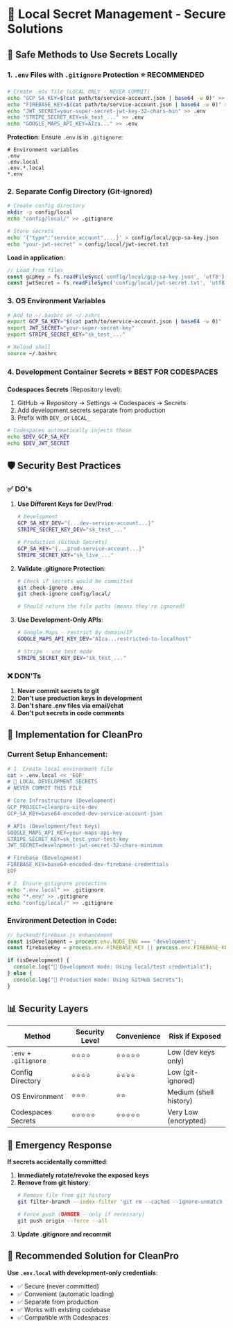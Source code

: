 # 🔐 Local Secret Management - Secure Solutions

## 🎯 Safe Methods to Use Secrets Locally

### 1. **`.env` Files with `.gitignore` Protection** ⭐ **RECOMMENDED**

```bash
# Create .env file (LOCAL ONLY - NEVER COMMIT)
echo "GCP_SA_KEY=$(cat path/to/service-account.json | base64 -w 0)" >> .env
echo "FIREBASE_KEY=$(cat path/to/service-account.json | base64 -w 0)" >> .env
echo "JWT_SECRET=your-super-secret-jwt-key-32-chars-min" >> .env
echo "STRIPE_SECRET_KEY=sk_test_..." >> .env
echo "GOOGLE_MAPS_API_KEY=AIza..." >> .env
```

**Protection**: Ensure `.env` is in `.gitignore`:
```gitignore
# Environment variables
.env
.env.local
.env.*.local
*.env
```

### 2. **Separate Config Directory (Git-ignored)**

```bash
# Create config directory
mkdir -p config/local
echo "config/local/" >> .gitignore

# Store secrets
echo '{"type":"service_account",...}' > config/local/gcp-sa-key.json
echo "your-jwt-secret" > config/local/jwt-secret.txt
```

**Load in application**:
```javascript
// Load from files
const gcpKey = fs.readFileSync('config/local/gcp-sa-key.json', 'utf8');
const jwtSecret = fs.readFileSync('config/local/jwt-secret.txt', 'utf8').trim();
```

### 3. **OS Environment Variables**

```bash
# Add to ~/.bashrc or ~/.zshrc
export GCP_SA_KEY="$(cat path/to/service-account.json | base64 -w 0)"
export JWT_SECRET="your-super-secret-key"
export STRIPE_SECRET_KEY="sk_test_..."

# Reload shell
source ~/.bashrc
```

### 4. **Development Container Secrets** ⭐ **BEST FOR CODESPACES**

**Codespaces Secrets** (Repository level):
1. GitHub → Repository → Settings → Codespaces → Secrets
2. Add development secrets separate from production
3. Prefix with `DEV_` or `LOCAL_`

```bash
# Codespaces automatically injects these
echo $DEV_GCP_SA_KEY
echo $DEV_JWT_SECRET
```

## 🛡️ Security Best Practices

### ✅ **DO's**

1. **Use Different Keys for Dev/Prod**:
   ```bash
   # Development
   GCP_SA_KEY_DEV="{...dev-service-account...}"
   STRIPE_SECRET_KEY_DEV="sk_test_..."
   
   # Production (GitHub Secrets)
   GCP_SA_KEY="{...prod-service-account...}"
   STRIPE_SECRET_KEY="sk_live_..."
   ```

2. **Validate .gitignore Protection**:
   ```bash
   # Check if secrets would be committed
   git check-ignore .env
   git check-ignore config/local/
   
   # Should return the file paths (means they're ignored)
   ```

3. **Use Development-Only APIs**:
   ```bash
   # Google Maps - restrict by domain/IP
   GOOGLE_MAPS_API_KEY_DEV="AIza...restricted-to-localhost"
   
   # Stripe - use test mode
   STRIPE_SECRET_KEY_DEV="sk_test_..."
   ```

### ❌ **DON'Ts**

1. **Never commit secrets to git**
2. **Don't use production keys in development**
3. **Don't share .env files via email/chat**
4. **Don't put secrets in code comments**

## 🔧 Implementation for CleanPro

### Current Setup Enhancement:

```bash
# 1. Create local environment file
cat > .env.local << 'EOF'
# 🔐 LOCAL DEVELOPMENT SECRETS
# NEVER COMMIT THIS FILE

# Core Infrastructure (Development)
GCP_PROJECT=cleanpro-site-dev
GCP_SA_KEY=base64-encoded-dev-service-account-json

# APIs (Development/Test Keys)
GOOGLE_MAPS_API_KEY=your-maps-api-key
STRIPE_SECRET_KEY=sk_test_your-test-key
JWT_SECRET=development-jwt-secret-32-chars-minimum

# Firebase (Development)
FIREBASE_KEY=base64-encoded-dev-firebase-credentials
EOF

# 2. Ensure gitignore protection
echo ".env.local" >> .gitignore
echo "*.env" >> .gitignore
echo "config/local/" >> .gitignore
```

### Environment Detection in Code:

```javascript
// backend/firebase.js enhancement
const isDevelopment = process.env.NODE_ENV === 'development';
const firebaseKey = process.env.FIREBASE_KEY || process.env.FIREBASE_KEY_DEV;

if (isDevelopment) {
  console.log("🔧 Development mode: Using local/test credentials");
} else {
  console.log("🚀 Production mode: Using GitHub Secrets");
}
```

## 📊 Security Layers

| Method | Security Level | Convenience | Risk if Exposed |
|--------|---------------|-------------|-----------------|
| `.env` + `.gitignore` | ⭐⭐⭐⭐ | ⭐⭐⭐⭐⭐ | Low (dev keys only) |
| Config Directory | ⭐⭐⭐⭐ | ⭐⭐⭐⭐ | Low (git-ignored) |
| OS Environment | ⭐⭐⭐ | ⭐⭐ | Medium (shell history) |
| Codespaces Secrets | ⭐⭐⭐⭐⭐ | ⭐⭐⭐⭐⭐ | Very Low (encrypted) |

## 🚨 Emergency Response

**If secrets accidentally committed**:

1. **Immediately rotate/revoke the exposed keys**
2. **Remove from git history**:
   ```bash
   # Remove file from git history
   git filter-branch --index-filter 'git rm --cached --ignore-unmatch .env' HEAD
   
   # Force push (DANGER - only if necessary)
   git push origin --force --all
   ```
3. **Update .gitignore and recommit**

## 🎯 Recommended Solution for CleanPro

**Use `.env.local` with development-only credentials**:
- ✅ Secure (never committed)
- ✅ Convenient (automatic loading)
- ✅ Separate from production
- ✅ Works with existing codebase
- ✅ Compatible with Codespaces